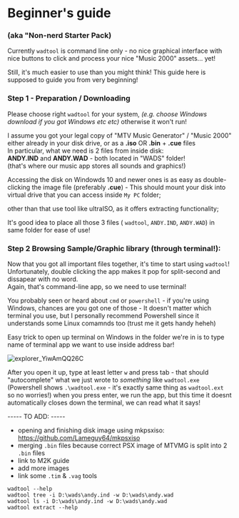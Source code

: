 # Beginner's guide
### (aka "Non-nerd Starter Pack)

Currently `wadtool` is command line only -
no nice graphical interface with nice buttons to click
and process your nice "Music 2000" assets... yet!

Still, it's much easier to use than you might think!
This guide here is supposed to guide you from very beginning!

### Step 1 - Preparation / Downloading
Please choose right `wadtool` for your system,
*(e.g. choose Windows download if you got Windows etc etc)* otherwise it won't run!

I assume you got your legal copy of "MTV Music Generator" / "Music 2000" either
already in your disk drive, or as a __.iso__ OR __.bin__ + __.cue__ files  
In particular, what we need is 2 files from inside disk:  
__ANDY.IND__ and __ANDY.WAD__ - both located in "WADS" folder!  
(that's where our music app stores all sounds and graphics!)

Accessing the disk on Windowds 10 and newer ones is as easy
as double-clicking the image file (preferably __.cue__) -
This should mount your disk into virtual drive that you can access inside `My PC` folder;

other than that use tool like ultraISO, as it offers extracting functionality;

It's good idea to place all those 3 files ( `wadtool`, `ANDY.IND`, `ANDY.WAD`) in same folder for ease of use! 

### Step 2 Browsing Sample/Graphic library (through terminal!):

Now that you got all important files together, it's time to start using `wadtool`!  
Unfortunately, double clicking the app makes it pop for split-second and dissapear with no word.  
Again, that's command-line app, so we need to use terminal!

You probably seen or heard about `cmd` or `powershell` -
if you're using Windows, chances are you got one of those -
It doesn't matter which terminal you use, but I personally recommend Powershell 
since it understands some Linux comamnds too (trust me it gets handy heheh)

Easy trick to open up terminal on Windows in the folder we're in is to type name of terminal app we want to use inside address bar!


![explorer_YiwAmQQ26C](https://user-images.githubusercontent.com/66220663/190938763-5ecbeaa8-763b-486b-ba8e-d28ea43fcbb1.png)

After you open it up, type at least letter `w` and press tab -
that should "autocomplete" what we just wrote to *something* like `wadtool.exe`
(Powershell shows `.\wadtool.exe` - it's exactly same thing as `wadtool.ext` so no worries!)
when you press enter, we run the app, but this time it doesnt automatically closes down the terminal, we can read what it says!

----- TO ADD: -----
- opening and finishing disk image using mkpsxiso: https://github.com/Lameguy64/mkpsxiso
- merging `.bin` files because correct PSX image of MTVMG is split into 2 `.bin` files 
- link to M2K guide
- add more images
- link some `.tim` & `.vag` tools

```
wadtool --help
wadtool tree -i D:\wads\andy.ind -w D:\wads\andy.wad
wadtool ls -i D:\wads\andy.ind -w D:\wads\andy.wad
wadtool extract --help
```
